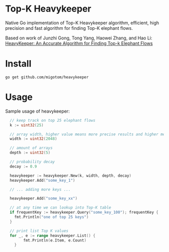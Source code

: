 # Top-K Heavykeeper

Native Go implementation of Top-K Heavykeeper algorithm, efficient, high precision and fast algorithm for finding Top-K elephant flows.

Based on work of Junzhi Gong, Tong Yang, Haowei Zhang, and Hao Li: [HeavyKeeper: An Accurate Algorithm
for Finding Top-k Elephant Flows](https://www.usenix.org/system/files/conference/atc18/atc18-gong.pdf)

# Install

```
go get github.com/migotom/heavykeeper
```

# Usage

Sample usage of heavykeeper:

```go
  // keep track on top 25 elephant flows
  k := uint32(25)

  // array width, higher value means more precise results and higher memory consumption
  width := uint32(2048)

  // amount of arrays
  depth := uint32(5)

  // probability decay
  decay := 0.9

  heavykeeper := heavykeeper.New(k, width, depth, decay)
  heavykeeper.Add("some_key_1")

  // ... adding more keys ...

  heavykeeper.Add("some_key_xx")

  // at any time we can lookup into Top-K table
  if frequentKey := heavykeeper.Query("some_key_100"); frequentKey {
    fmt.Println("one of top 25 keys")
  }

  // print list Top K values
  for _, e := range heavykeeper.List() {
		fmt.Println(e.Item, e.Count)
	}
```
